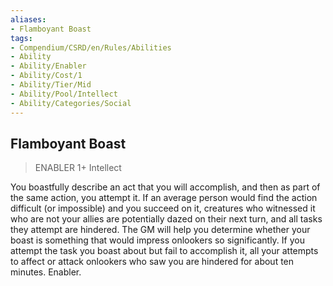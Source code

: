 ```yaml
---
aliases:
- Flamboyant Boast
tags:
- Compendium/CSRD/en/Rules/Abilities
- Ability
- Ability/Enabler
- Ability/Cost/1
- Ability/Tier/Mid
- Ability/Pool/Intellect
- Ability/Categories/Social
---
```


  
## Flamboyant Boast  
>ENABLER 1+  Intellect  
  
You boastfully describe an act that you will accomplish, and then as part of the same action, you attempt it. If an average person would find the action difficult (or impossible) and you succeed on it, creatures who witnessed it who are not your allies are potentially dazed on their next turn, and all tasks they attempt are hindered. The GM will help you determine whether your boast is something that would impress onlookers so significantly. If you attempt the task you boast about but fail to accomplish it, all your attempts to affect or attack onlookers who saw you are hindered for about ten minutes. Enabler.
